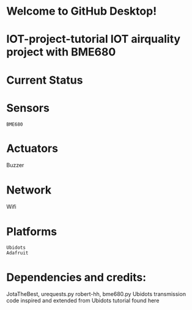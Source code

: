 # Welcome to GitHub Desktop!

# IOT-project-tutorial IOT airquality project with BME680
# Current Status
# Sensors
    BME680
    
# Actuators    
  Buzzer
  
# Network
  Wifi
  
# Platforms
    Ubidots
    Adafruit
    
# Dependencies and credits:

JotaTheBest, urequests.py
robert-hh, bme680.py
Ubidots transmission code inspired and extended from Ubidots tutorial found here


